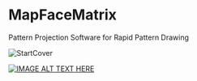 # MapFaceMatrix
Pattern Projection Software for Rapid Pattern Drawing

![StartCover](https://github.com/user-attachments/assets/fd7e4ecf-9294-4047-8e2c-2f3123f9e79b)

[![IMAGE ALT TEXT HERE](https://img.youtube.com/vi/ryl0nvGsXX0/0.jpg)](https://youtu.be/ryl0nvGsXX0?si=fz6bvgk9PF7eeHXa)



